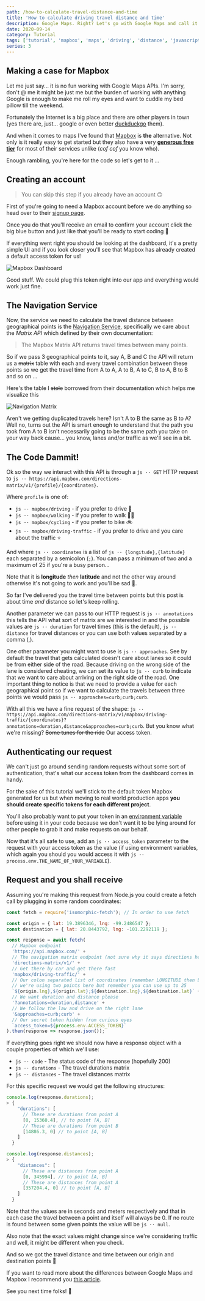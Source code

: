 ```yaml
---
path: /how-to-calculate-travel-distance-and-time
title: 'How to calculate driving travel distance and time'
description: Google Maps. Right? Let's go with Google Maps and call it a day. Cool? NO. Not this time pal, let me show you just how much you're missing out on Mapbox. The cool kid in town.
date: 2020-09-14
category: Tutorial
tags: ['tutorial', 'mapbox', 'maps', 'driving', 'distance', 'javascript', 'google maps', 'travel distance', 'travel time']
series: 3
---
```


## Making a case for Mapbox

Let me just say... it is no fun working with Google Maps APIs. I'm sorry, don't @ me it might be just me but the burden of working with anything Google is enough to make me roll my eyes and want to cuddle my bed pillow till the weekend.

Fortunately the Internet is a big place and there are other players in town (yes there are, just... google or even better [duckduckgo](https://duckduckgo.com) them).

And when it comes to maps I've found that [Mapbox](https://mapbox.com) is __the__ alternative. Not only is it really easy to get started but they also have a very **[generous free tier](https://www.mapbox.com/pricing/)** for most of their services unlike (_cof cof_ you know who).

Enough rambling, you're here for the code so let's get to it ...

## Creating an account

> You can skip this step if you already have an account 🙃

First of you're going to need a Mapbox account before we do anything so head over to their [signup page](https://account.mapbox.com/auth/signup/).

Once you do that you'll receive an email to confirm your account click the big blue button and just like that you'll be ready to start coding 🎉

If everything went right you should be looking at the dashboard, it's a pretty simple UI and if you look closer you'll see that Mapbox has already created a default access token for us!

![Mapbox Dashboard](mapbox-dashboard.png '— Mapbox Dashboard')

Good stuff. We could plug this token right into our app and everything would work just fine.

## The Navigation Service

Now, the service we need to calculate the travel distance between geographical points is the [Navigation Service](https://docs.mapbox.com/api/navigation/), specifically we care about the *Matrix API* which defined by their own documentation:

> The Mapbox Matrix API returns travel times between many points.

So if we pass 3 geographical points to it, say A, B and C the API will return us a ~~matrix~~ table with each and every travel combination between these points so we get the travel time from A to A, A to B, A to C, B to A, B to B and so on ...

Here's the table I ~~stole~~ borrowed from their documentation which helps me visualize this 

![Navigation Matrix](navigation-matrix.png '— Navigation Matrix')

Aren't we getting duplicated travels here? Isn't A to B the same as B to A? Well no, turns out the API is smart enough to understand that the path you took from A to B isn't necessarily going to be the same path you take on your way back cause... you know, lanes and/or traffic as we'll see in a bit.

## The Code Dammit!

Ok so the way we interact with this API is through a `js ·· GET` HTTP request to `js ·· https://api.mapbox.com/directions-matrix/v1/{profile}/{coordinates}`.

Where `profile` is one of:
  * `js ·· mapbox/driving` - if you prefer to drive 🚗
  * `js ·· mapbox/walking` - if you prefer to walk 🚶‍♂️
  * `js ·· mapbox/cycling` - if you prefer to bike 🚲
  * `js ·· mapbox/driving-traffic` - if you prefer to drive and you care about the traffic ⭐



And where `js ·· coordinates` is a list of `js ·· {longitude},{latitude}` each separated by a semicolon (`;`). You can pass a minimum of two and a maximum of 25 if you're a busy person...

Note that it is __longitude__ *then* __latitude__ and not the other way around otherwise it's not going to work and you'll be sad 🙁.

So far I've delivered you the travel time between points but this post is about time *and* distance so let's keep rolling.

Another parameter we can pass to our HTTP request is `js ·· annotations` this tells the API what sort of matrix are we interested in and the possible values are `js ·· duration` for travel times (this is the default), `js ·· distance` for travel distances or you can use both values separated by a comma (,).

One other parameter you might want to use is `js ·· approaches`. See by default the travel that gets calculated doesn't care about lanes so it could be from either side of the road. Because driving on the wrong side of the lane is considered cheating, we can set its value to `js ·· curb` to indicate that we want to care about arriving on the right side of the road. One important thing to notice is that we need to provide a value for each geographical point so if we want to calculate the travels between three points we would pass `js ·· approaches=curb;curb;curb`.

With all this we have a fine request of the shape: `js ·· https://api.mapbox.com/directions-matrix/v1/mapbox/driving-traffic/{coordinates}?annotations=duration,distance&approaches=curb;curb`. But you know what we're missing? ~~Some tunes for the ride~~ Our access token.

## Authenticating our request

We can't just go around sending random requests without some sort of authentication, that's what our access token from the dashboard comes in handy. 

For the sake of this tutorial we'll stick to the default token Mapbox generated for us but when moving to real world production apps __you should create specific tokens for each different project__.

You'll also probably want to put your token in an [environment variable](https://www.twilio.com/blog/2017/08/working-with-environment-variables-in-node-js.html) before using it in your code because we don't want it to be lying around for other people to grab it and make requests on our behalf.

Now that it's all safe to use, add an `js ·· access_token` parameter to the request with your access token as the value (if using environment variables, which again you should you would access it with `js ·· process.env.THE_NAME_OF_YOUR_VARIABLE`).

## Request and you shall receive

Assuming you're making this request from Node.js you could create a fetch call by plugging in some random coordinates:

```js
const fetch = require('isomorphic-fetch'); // In order to use fetch

const origin = { lat: 19.3896346, lng: -99.2486547 };
const destination = { lat: 20.8443792, lng: -101.2292119 };

const response = await fetch(
  // Mapbox endpoint
  'https://api.mapbox.com/' +
  // The navigation matrix endpoint (not sure why it says directions here)
  'directions-matrix/v1/' + 
  // Get there by car and get there fast
  'mapbox/driving-traffic/' +
  // Our colon separated list of coordinates (remember LONGITUDE then LATITUDE)
  // we're using two points here but remember you can use up to 25
  `${origin.lng},${origin.lat};${destination.lng},${destination.lat}` +
  // We want duration and distance please
  '?annotations=duration,distance' +
  // We follow the law and drive on the right lane
  '&approaches=curb;curb' +
  // Our secret token hidden from curious eyes
  `access_token=${process.env.ACCESS_TOKEN}`
).then(response => response.json());
```


If everything goes right we should now have a response object with a couple properties of which we'll use:
  * `js ·· code` - The status code of the response (hopefully 200)
  * `js ·· durations` - The travel durations matrix
  * `js ·· distances` - The travel distances matrix

For this specific request we would get the following structures:

```js
console.log(response.durations);
> {
    "durations": [
      // These are durations from point A
      [0, 15360.4], // to point [A, B]
      // These are durations from point B
      [14886.3, 0] // to point [A, B]
    ]
  }

console.log(response.distances);
> {
    "distances": [
      // These are distances from point A
      [0, 345994], // to point [A, B]
      // These are distances from point A
      [357204.4, 0] // to point [A, B]
    ]
  }
```

Note that the values are in seconds and meters respectively and that in each case the travel between a point and itself will always be 0. If no route is found between some given points the value will be `js ·· null`.

Also note that the exact values might change since we're considering traffic and well, it might be different when you check.

And so we got the travel distance and time between our origin and destination points 🎉

If you want to read more about the differences between Google Maps and Mapbox I recommend you [this article](https://madappgang.com/blog/mapbox-vs-google-maps-choosing-a-map-for-your-app).

See you next time folks! 👋
